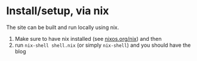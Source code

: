 # Install/setup, via nix

The site can be built and run locally using nix.
1) Make sure to have nix installed (see [nixos.org/nix][nix]) and then 
2) run `nix-shell shell.nix` (or simply `nix-shell`) and you should have the blog 

[nix]: http://nixos.org/nix/